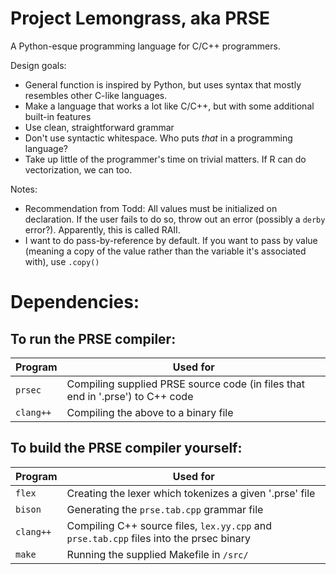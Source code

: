 # Project Lemongrass, aka PRSE

A Python-esque programming language for C/C++ programmers.

Design goals:
* General function is inspired by Python, but uses syntax that mostly resembles other C-like languages.
* Make a language that works a lot like C/C++, but with some additional built-in features
* Use clean, straightforward grammar
* Don't use syntactic whitespace. Who puts <i>that</i> in a programming language?
* Take up little of the programmer's time on trivial matters. If R can do vectorization, we can too.

Notes:
* Recommendation from Todd: All values must be initialized on declaration. If the user fails to do so, throw out an error (possibly a `derby` error?). Apparently, this is called RAII.
* I want to do pass-by-reference by default. If you want to pass by value (meaning a copy of the value rather than the variable it's associated with), use `.copy()` 

# Dependencies:

## To run the PRSE compiler:
|Program|Used for|
|-|-|
|`prsec`|Compiling supplied PRSE source code (in files that end in '.prse') to C++ code|
|`clang++`|Compiling the above to a binary file|

## To build the PRSE compiler yourself:
|Program|Used for|
|-|-|
|`flex`|Creating the lexer which tokenizes a given '.prse' file|
|`bison`|Generating the `prse.tab.cpp` grammar file|
|`clang++`|Compiling C++ source files, `lex.yy.cpp` and `prse.tab.cpp` files into the prsec binary|
|`make`|Running the supplied Makefile in `/src/`|
